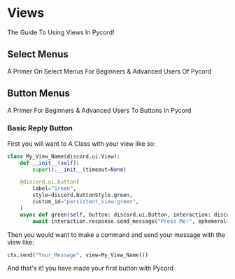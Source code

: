 # Views
The Guide To Using Views In Pycord!

## Select Menus
A Primer On Select Menus For Beginners & Advanced Users Of Pycord

## Button Menus
A Primer For Beginners & Advanced Users To Buttons In Pycord

### Basic Reply Button
First you will want to A Class with your view
like so:

```py
class My_View_Name(discord.ui.View):
    def __init__(self):
        super().__init__(timeout=None)

    @discord.ui.button(
        label="Green",
        style=discord.ButtonStyle.green,
        custom_id="persistent_view:green",
    )
    async def green(self, button: discord.ui.Button, interaction: discord.Interaction):
        await interaction.response.send_message("Press Me!", ephemeral=True)
```

Then you would want to make a command and send your message with the view like:
```py
ctx.send("Your_Message", view=My_View_Name())
```

And that's it! you have made your first button with Pycord